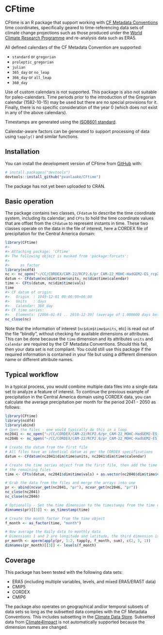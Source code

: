 
<!-- README.md is generated from README.Rmd. Please edit that file -->

# CFtime

<!-- badges: start -->
<!-- badges: end -->

CFtime is an R package that support working with [CF Metadata
Conventions](http://cfconventions.org) time coordinates, specifically
geared to time-referencing data sets of climate change projections such
as those produced under the [World Climate Research
Programme](https://www.wcrp-climate.org) and re-analysis data such as
ERA5.

All defined calendars of the CF Metadata Convention are supported:

-   `standard` or `gregorian`
-   `proleptic_gregorian`
-   `julian`
-   `365_day` or `no_leap`
-   `366_day` or `all_leap`
-   `360_day`

Use of custom calendars is not supported. This package is also not
suitable for paleo-calendars. Time periods prior to the introduction of
the Gregorian calendar (1582-10-15) may be used but there are no special
provisions for it. Finally, there is no specific consideration of the
year 0 (which does not exist in any of the above calendars).

Timestamps are generated using the [ISO8601
standard](https://en.wikipedia.org/wiki/ISO_8601).

Calendar-aware factors can be generated to support processing of data
using `tapply()` and similar functions.

## Installation

You can install the development version of CFtime from
[GitHub](https://github.com/) with:

``` r
# install.packages("devtools")
devtools::install_github("pvanlaake/CFtime")
```

The package has not yet been uploaded to CRAN.

## Basic operation

The package contains two classes, `CFdatum` to describe the time
coordinate system, including its calendar; and `CFts` to hold the time
coordinate values that are offset from the `CFdatum` to represent
instants in time. These two classes operate on the data in the file of
interest, here a CORDEX file of precipitation for the Central America
domain:

``` r
library(CFtime)
#> 
#> Attaching package: 'CFtime'
#> The following object is masked from 'package:forcats':
#> 
#>     as_factor
library(ncdf4)
nc <- nc_open("~/CC/CORDEX/CAM-22/RCP2.6/pr_CAM-22_MOHC-HadGEM2-ES_rcp26_r1i1p1_GERICS-REMO2015_v1_day_20060101-20101230.nc")
datum <- CFdatum(nc$dim$time$units, nc$dim$time$calendar)
time <- CFts(datum, nc$dim$time$vals)
time
#> CF datum of origin:
#>   Origin  : 1949-12-01 00:00:00+00:00
#>   Units   : days
#>   Calendar: 360_day
#> CF time series:
#>   Elements: [2006-01-01 .. 2010-12-30] (average of 1.000000 days between elements)
nc_close(nc)
```

Note that the information of interest (`nc$dim$time$units`, etc) is read
out of the file “blindly”, without checking for available dimensions or
attributes. This can be done because the `time` dimension and its
attributes `units` and `calendar` are required by the CF Metadata
Conventions. Should this fail, then your data set is not compliant. You
could still use this package if the required information is contained in
your file but using a different dimension name or different attribute
names.

## Typical workflow

In a typical process, you would combine multiple data files into a
single data set to analyze a feature of interest. To continue the
previous example of precipitation in the Central America domain using
CORDEX data, you can calculate the average precipitation per month for
the period 2041 - 2050 as follows:

``` r
library(CFtime)
library(ncdf4)
library(abind)
# Open the files - one would typically do this in a loop
nc2041 <- nc_open("~/CC/CORDEX/CAM-22/RCP2.6/pr_CAM-22_MOHC-HadGEM2-ES_rcp26_r1i1p1_GERICS-REMO2015_v1_day_20410101-20451230.nc")
nc2046 <- nc_open("~/CC/CORDEX/CAM-22/RCP2.6/pr_CAM-22_MOHC-HadGEM2-ES_rcp26_r1i1p1_GERICS-REMO2015_v1_day_20460101-20501230.nc")

# Create the datum from the first file
# All files have an identical datum as per the CORDEX specifications
datum <- CFdatum(nc2041$dim$time$units, nc2041$dim$time$calendar)

# Create the time series object from the first file, then add the time values from 
# the remaining files
time <- CFts(datum, nc2041$dim$time$vals) + as.vector(nc2046$dim$time$vals)

# Grab the data from the files and merge the arrays into one
pr <- abind(ncvar_get(nc2041, "pr"), ncvar_get(nc2046, "pr"))
nc_close(nc2041)
nc_close(nc2046)

# Optionally - Set the time dimension to the timestamps from the time object
dimnames(pr)[[3]] <- as_timestamp(time)

# Create the month factor from the time object
f_month <- as_factor(time, "month")

# Now average the daily data to monthly data
# Dimensions 1 and 2 are longitude and latitude, the third dimension is time
pr_month <- aperm(apply(pr, 1:2, tapply, f_month, sum), c(2, 3, 1))
dimnames(pr_month)[[3]] <- levels(f_month)
```

## Coverage

This package has been tested with the following data sets:

-   ERA5 (including multiple variables, levels, and mixed ERA5/ERA5T
    data)
-   CMIP5
-   CORDEX
-   CMIP6

The package also operates on geographical and/or temporal subsets of
data sets so long as the subsetted data complies with the CF Metadata
Conventions. This includes subsetting in the [Climate Data
Store](https://cds.climate.copernicus.eu/#!/home). Subsetted data from
[Climate4Impact](https://climate4impact.eu/impactportal/general/index.jsp)
is not automatically supported because the dimension names are changed.
